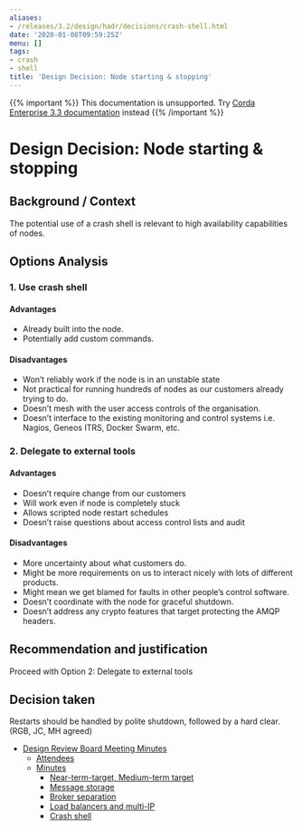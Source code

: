 ```yaml
---
aliases:
- /releases/3.2/design/hadr/decisions/crash-shell.html
date: '2020-01-08T09:59:25Z'
menu: []
tags:
- crash
- shell
title: 'Design Decision: Node starting & stopping'
---
```

{{% important %}}
This documentation is unsupported.
Try [Corda Enterprise 3.3 documentation](/docs/corda-enterprise/3.3/_index.md) instead
{{% /important %}}


# Design Decision: Node starting & stopping


## Background / Context

The potential use of a crash shell is relevant to high availability capabilities of nodes.


## Options Analysis


### 1. Use crash shell


#### Advantages


* Already built into the node.
* Potentially add custom commands.


#### Disadvantages


* Won’t reliably work if the node is in an unstable state
* Not practical for running hundreds of nodes as our customers already trying to do.
* Doesn’t mesh with the user access controls of the organisation.
* Doesn’t interface to the existing monitoring and control systems i.e. Nagios, Geneos ITRS, Docker Swarm, etc.


### 2. Delegate to external tools


#### Advantages


* Doesn’t require change from our customers
* Will work even if node is completely stuck
* Allows scripted node restart schedules
* Doesn’t raise questions about access control lists and audit


#### Disadvantages


* More uncertainty about what customers do.
* Might be more requirements on us to interact nicely with lots of different products.
* Might mean we get blamed for faults in other people’s control software.
* Doesn’t coordinate with the node for graceful shutdown.
* Doesn’t address any crypto features that target protecting the AMQP headers.


## Recommendation and justification

Proceed with Option 2: Delegate to external tools


## Decision taken

Restarts should be handled by polite shutdown, followed by a hard clear. (RGB, JC, MH agreed)



* [Design Review Board Meeting Minutes](drb-meeting-20171116.md)
    * [Attendees](drb-meeting-20171116.md#attendees)
    * [Minutes](drb-meeting-20171116.md#minutes)
        * [Near-term-target, Medium-term target](drb-meeting-20171116.md#near-term-target-medium-term-target)
        * [Message storage](drb-meeting-20171116.md#id1)
        * [Broker separation](drb-meeting-20171116.md#id2)
        * [Load balancers and multi-IP](drb-meeting-20171116.md#id3)
        * [Crash shell](drb-meeting-20171116.md#id4)







